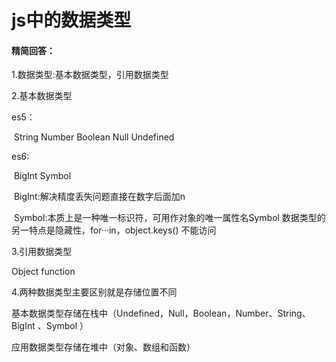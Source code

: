 # js中的数据类型

#### 精简回答：

1.数据类型:基本数据类型，引用数据类型

2.基本数据类型

es5：

​	String Number Boolean Null Undefined

es6:

​	BigInt  Symbol 

​	BigInt:解决精度丢失问题直接在数字后面加n

​	Symbol:本质上是一种唯一标识符，可用作对象的唯一属性名Symbol 数据类型的另一特点是隐藏性，for···in，object.keys() 不能访问

3.引用数据类型

Object function

4.两种数据类型主要区别就是存储位置不同

基本数据类型存储在栈中（Undefined，Null，Boolean，Number、String、BigInt 、Symbol ）

应用数据类型存储在堆中（对象、数组和函数）





